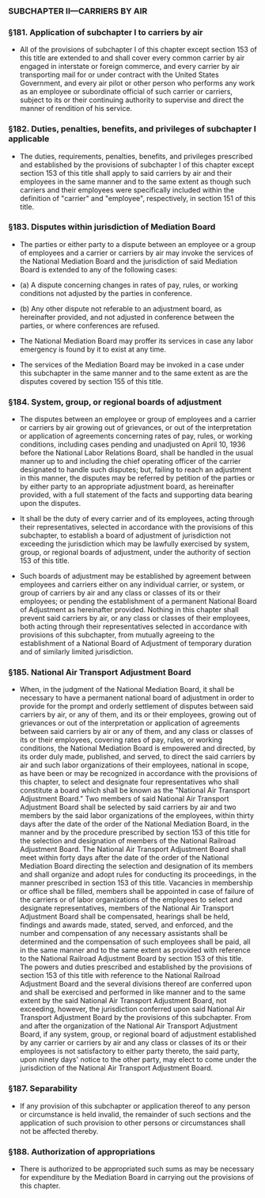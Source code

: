 ### SUBCHAPTER II—CARRIERS BY AIR

### §181. Application of subchapter I to carriers by air
* All of the provisions of subchapter I of this chapter except section 153 of this title are extended to and shall cover every common carrier by air engaged in interstate or foreign commerce, and every carrier by air transporting mail for or under contract with the United States Government, and every air pilot or other person who performs any work as an employee or subordinate official of such carrier or carriers, subject to its or their continuing authority to supervise and direct the manner of rendition of his service.

### §182. Duties, penalties, benefits, and privileges of subchapter I applicable
* The duties, requirements, penalties, benefits, and privileges prescribed and established by the provisions of subchapter I of this chapter except section 153 of this title shall apply to said carriers by air and their employees in the same manner and to the same extent as though such carriers and their employees were specifically included within the definition of "carrier" and "employee", respectively, in section 151 of this title.

### §183. Disputes within jurisdiction of Mediation Board
* The parties or either party to a dispute between an employee or a group of employees and a carrier or carriers by air may invoke the services of the National Mediation Board and the jurisdiction of said Mediation Board is extended to any of the following cases:

* (a) A dispute concerning changes in rates of pay, rules, or working conditions not adjusted by the parties in conference.

* (b) Any other dispute not referable to an adjustment board, as hereinafter provided, and not adjusted in conference between the parties, or where conferences are refused.

* The National Mediation Board may proffer its services in case any labor emergency is found by it to exist at any time.

* The services of the Mediation Board may be invoked in a case under this subchapter in the same manner and to the same extent as are the disputes covered by section 155 of this title.

### §184. System, group, or regional boards of adjustment
* The disputes between an employee or group of employees and a carrier or carriers by air growing out of grievances, or out of the interpretation or application of agreements concerning rates of pay, rules, or working conditions, including cases pending and unadjusted on April 10, 1936 before the National Labor Relations Board, shall be handled in the usual manner up to and including the chief operating officer of the carrier designated to handle such disputes; but, failing to reach an adjustment in this manner, the disputes may be referred by petition of the parties or by either party to an appropriate adjustment board, as hereinafter provided, with a full statement of the facts and supporting data bearing upon the disputes.

* It shall be the duty of every carrier and of its employees, acting through their representatives, selected in accordance with the provisions of this subchapter, to establish a board of adjustment of jurisdiction not exceeding the jurisdiction which may be lawfully exercised by system, group, or regional boards of adjustment, under the authority of section 153 of this title.

* Such boards of adjustment may be established by agreement between employees and carriers either on any individual carrier, or system, or group of carriers by air and any class or classes of its or their employees; or pending the establishment of a permanent National Board of Adjustment as hereinafter provided. Nothing in this chapter shall prevent said carriers by air, or any class or classes of their employees, both acting through their representatives selected in accordance with provisions of this subchapter, from mutually agreeing to the establishment of a National Board of Adjustment of temporary duration and of similarly limited jurisdiction.

### §185. National Air Transport Adjustment Board
* When, in the judgment of the National Mediation Board, it shall be necessary to have a permanent national board of adjustment in order to provide for the prompt and orderly settlement of disputes between said carriers by air, or any of them, and its or their employees, growing out of grievances or out of the interpretation or application of agreements between said carriers by air or any of them, and any class or classes of its or their employees, covering rates of pay, rules, or working conditions, the National Mediation Board is empowered and directed, by its order duly made, published, and served, to direct the said carriers by air and such labor organizations of their employees, national in scope, as have been or may be recognized in accordance with the provisions of this chapter, to select and designate four representatives who shall constitute a board which shall be known as the "National Air Transport Adjustment Board." Two members of said National Air Transport Adjustment Board shall be selected by said carriers by air and two members by the said labor organizations of the employees, within thirty days after the date of the order of the National Mediation Board, in the manner and by the procedure prescribed by section 153 of this title for the selection and designation of members of the National Railroad Adjustment Board. The National Air Transport Adjustment Board shall meet within forty days after the date of the order of the National Mediation Board directing the selection and designation of its members and shall organize and adopt rules for conducting its proceedings, in the manner prescribed in section 153 of this title. Vacancies in membership or office shall be filled, members shall be appointed in case of failure of the carriers or of labor organizations of the employees to select and designate representatives, members of the National Air Transport Adjustment Board shall be compensated, hearings shall be held, findings and awards made, stated, served, and enforced, and the number and compensation of any necessary assistants shall be determined and the compensation of such employees shall be paid, all in the same manner and to the same extent as provided with reference to the National Railroad Adjustment Board by section 153 of this title. The powers and duties prescribed and established by the provisions of section 153 of this title with reference to the National Railroad Adjustment Board and the several divisions thereof are conferred upon and shall be exercised and performed in like manner and to the same extent by the said National Air Transport Adjustment Board, not exceeding, however, the jurisdiction conferred upon said National Air Transport Adjustment Board by the provisions of this subchapter. From and after the organization of the National Air Transport Adjustment Board, if any system, group, or regional board of adjustment established by any carrier or carriers by air and any class or classes of its or their employees is not satisfactory to either party thereto, the said party, upon ninety days' notice to the other party, may elect to come under the jurisdiction of the National Air Transport Adjustment Board.

### §187. Separability
* If any provision of this subchapter or application thereof to any person or circumstance is held invalid, the remainder of such sections and the application of such provision to other persons or circumstances shall not be affected thereby.

### §188. Authorization of appropriations
* There is authorized to be appropriated such sums as may be necessary for expenditure by the Mediation Board in carrying out the provisions of this chapter.